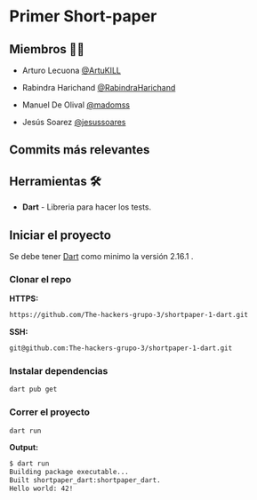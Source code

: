 # Primer Short-paper

## Miembros 🦸‍♂️

- Arturo Lecuona [@ArtuKILL](https://github.com/ArtuKILL)

- Rabindra Harichand [@RabindraHarichand](https://github.com/RabindraHarichand)

- Manuel De Olival [@madomss](https://github.com/madomss)

- Jesús Soarez [@jesussoares](https://github.com/jesussoares)

## Commits más relevantes

## Herramientas 🛠

- **Dart** - Libreria para hacer los tests.

## Iniciar el proyecto

Se debe tener [Dart](https://dart.dev/get-dart) como minimo la versión 2.16.1 .

### Clonar el repo

**HTTPS:**

```bash
https://github.com/The-hackers-grupo-3/shortpaper-1-dart.git
```

**SSH:**

```bash
git@github.com:The-hackers-grupo-3/shortpaper-1-dart.git
```

### Instalar dependencias

```bash
dart pub get
```

### Correr el proyecto

```bash
dart run
```

**Output:**

```bash
$ dart run 
Building package executable...
Built shortpaper_dart:shortpaper_dart.
Hello world: 42!
```
